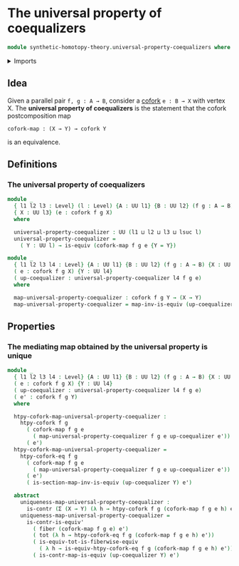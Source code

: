 # The universal property of coequalizers

```agda
module synthetic-homotopy-theory.universal-property-coequalizers where
```

<details><summary>Imports</summary>

```agda
open import foundation.contractible-maps
open import foundation.contractible-types
open import foundation.dependent-pair-types
open import foundation.equivalences
open import foundation.fibers-of-maps
open import foundation.functoriality-dependent-pair-types
open import foundation.universe-levels

open import synthetic-homotopy-theory.coforks
```

</details>

## Idea

Given a parallel pair `f, g : A → B`, consider a
[cofork](synthetic-homotopy-theory.coforks.md) `e : B → X` with vertex X. The
**universal property of coequalizers** is the statement that the cofork
postcomposition map

```text
cofork-map : (X → Y) → cofork Y
```

is an equivalence.

## Definitions

### The universal property of coequalizers

```agda
module _
  { l1 l2 l3 : Level} (l : Level) {A : UU l1} {B : UU l2} (f g : A → B)
  { X : UU l3} (e : cofork f g X)
  where

  universal-property-coequalizer : UU (l1 ⊔ l2 ⊔ l3 ⊔ lsuc l)
  universal-property-coequalizer =
    ( Y : UU l) → is-equiv (cofork-map f g e {Y = Y})

module _
  { l1 l2 l3 l4 : Level} {A : UU l1} {B : UU l2} (f g : A → B) {X : UU l3}
  ( e : cofork f g X) {Y : UU l4}
  ( up-coequalizer : universal-property-coequalizer l4 f g e)
  where

  map-universal-property-coequalizer : cofork f g Y → (X → Y)
  map-universal-property-coequalizer = map-inv-is-equiv (up-coequalizer Y)
```

## Properties

### The mediating map obtained by the universal property is unique

```agda
module _
  { l1 l2 l3 l4 : Level} {A : UU l1} {B : UU l2} (f g : A → B) {X : UU l3}
  ( e : cofork f g X) {Y : UU l4}
  ( up-coequalizer : universal-property-coequalizer l4 f g e)
  ( e' : cofork f g Y)
  where

  htpy-cofork-map-universal-property-coequalizer :
    htpy-cofork f g
      ( cofork-map f g e
        ( map-universal-property-coequalizer f g e up-coequalizer e'))
      ( e')
  htpy-cofork-map-universal-property-coequalizer =
    htpy-cofork-eq f g
      ( cofork-map f g e
        ( map-universal-property-coequalizer f g e up-coequalizer e'))
      ( e')
      ( is-section-map-inv-is-equiv (up-coequalizer Y) e')

  abstract
    uniqueness-map-universal-property-coequalizer :
      is-contr (Σ (X → Y) (λ h → htpy-cofork f g (cofork-map f g e h) e'))
    uniqueness-map-universal-property-coequalizer =
      is-contr-is-equiv'
        ( fiber (cofork-map f g e) e')
        ( tot (λ h → htpy-cofork-eq f g (cofork-map f g e h) e'))
        ( is-equiv-tot-is-fiberwise-equiv
          ( λ h → is-equiv-htpy-cofork-eq f g (cofork-map f g e h) e'))
        ( is-contr-map-is-equiv (up-coequalizer Y) e')
```
